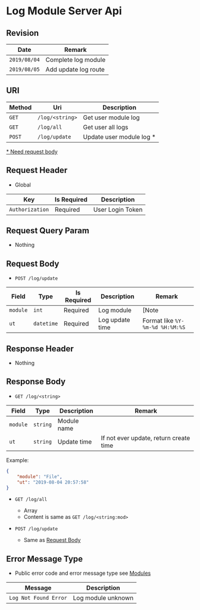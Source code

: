 # Log Module Server Api

## Revision

|Date|Remark|
|--|--|
|`2019/08/04`|Complete log module|
|`2019/08/05`|Add update log route|

## URI

|Method|Uri|Description|
|--|--|--|
|`GET`|`/log/<string>`|Get user module log|
|`GET`|`/log/all`|Get user all logs|
|`POST`|`/log/update`|Update user module log \*|

[\* Need request body](https://github.com/Aoi-hosizora/Biji_BackEnd/blob/master/app/Modules/Log/readme.md#request-body)

## Request Header

+ Global

|Key|Is Required|Description|
|--|--|--|
|`Authorization`|Required|User Login Token|

## Request Query Param

+ Nothing

## Request Body

+ `POST /log/update`

|Field|Type|Is Required|Description|Remark|
|--|--|--|--|--|
|`module`|`int`|Required|Log module|\[Note|Group|Star|File|Schedule\]|
|`ut`|`datetime`|Required|Log update time|Format like `%Y-%m-%d %H:%M:%S`|

## Response Header

+ Nothing

## Response Body

+ `GET /log/<string>`

|Field|Type|Description|Remark|
|--|--|--|--|
|`module`|`string`|Module name||
|`ut`|`string`|Update time|If not ever update, return create time|

Example:

```json
{
    "module": "File",
    "ut": "2019-08-04 20:57:58"
}
```

+ `GET /log/all`
    + Array
    + Content is same as `GET /log/<string:mod>`

+ `POST /log/update`
    + Same as [Request Body](https://github.com/Aoi-hosizora/Biji_BackEnd/blob/master/app/Modules/Log/readme.md#request-body)

## Error Message Type

+ Public error code and error message type see [Modules](https://github.com/Aoi-hosizora/Biji_BackEnd/blob/master/app/Modules/readme.md)

|Message|Description|
|--|--|
|`Log Not Found Error`|Log module unknown|
